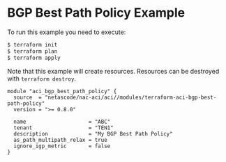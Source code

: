<!-- BEGIN_TF_DOCS -->
# BGP Best Path Policy Example

To run this example you need to execute:

```bash
$ terraform init
$ terraform plan
$ terraform apply
```

Note that this example will create resources. Resources can be destroyed with `terraform destroy`.

```hcl
module "aci_bgp_best_path_policy" {
  source  = "netascode/nac-aci/aci//modules/terraform-aci-bgp-best-path-policy"
  version = ">= 0.8.0"

  name                    = "ABC"
  tenant                  = "TEN1"
  description             = "My BGP Best Path Policy"
  as_path_multipath_relax = true
  ignore_igp_metric       = false
}
```
<!-- END_TF_DOCS -->